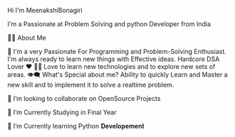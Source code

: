 Hi I'm MeenakshiBonagiri




I'm a Passionate at  Problem Solving and python Developer from India 






🙋‍♂️ About Me




🥋 I'm a very Passionate For Programming and Problem-Solving Enthusiast. I'm always ready to learn new things with Effective ideas. Hardcore DSA Lover ❤
👨‍💻 Love to learn new technologies and to explore new sets of areas.
👁‍🗨 What's Special about me?
Ability to quickly Learn and Master a new skill and to implement it to solve a realtime problem.







👯 I’m looking to collaborate on OpenSource Projects

🔭 I’m Currently Studying in Final Year

📘 I’m Currently learning Python 𝐃𝐞𝐯𝐞𝐥𝐨𝐩𝐞𝐦𝐞𝐧𝐭
